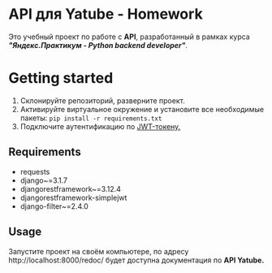 # API для Yatube - Homework
Это учебный проект по работе с **API**, разработанный в рамках курса **_"Яндекс.Практикум - Python backend developer"_**.

# Getting started
1. Склонируйте репозиторий, разверните проект.
2. Активируйте виртуальное окружение и установите все необходимые пакеты: `pip install -r requirements.txt`
3. Подключите аутентификацию по [JWT-токену.](https://django-rest-framework-simplejwt.readthedocs.io/en/latest/index.html)
## Requirements
- requests
- django~=3.1.7
- djangorestframework~=3.12.4
- djangorestframework-simplejwt
- django-filter~=2.4.0
## Usage
Запустите проект на своём компьютере, по адресу http://localhost:8000/redoc/ будет доступна документация по **API Yatube.**
